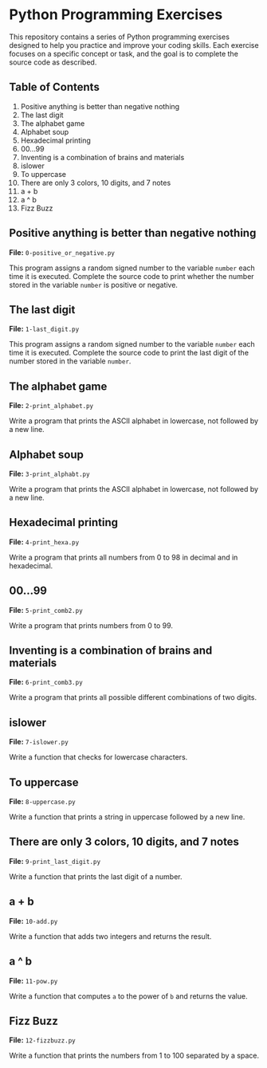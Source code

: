 # Python Programming Exercises

This repository contains a series of Python programming exercises designed to help you practice and improve your coding skills. Each exercise focuses on a specific concept or task, and the goal is to complete the source code as described.

## Table of Contents

1. Positive anything is better than negative nothing
2. The last digit
3. The alphabet game
4. Alphabet soup
5. Hexadecimal printing
6. 00...99
7. Inventing is a combination of brains and materials
8. islower
9. To uppercase
10. There are only 3 colors, 10 digits, and 7 notes
11. a + b
12. a ^ b
13. Fizz Buzz

## Positive anything is better than negative nothing

**File:** `0-positive_or_negative.py`

This program assigns a random signed number to the variable `number` each time it is executed. Complete the source code to print whether the number stored in the variable `number` is positive or negative.

## The last digit

**File:** `1-last_digit.py`

This program assigns a random signed number to the variable `number` each time it is executed. Complete the source code to print the last digit of the number stored in the variable `number`.

## The alphabet game

**File:** `2-print_alphabet.py`

Write a program that prints the ASCII alphabet in lowercase, not followed by a new line.

## Alphabet soup

**File:** `3-print_alphabt.py`

Write a program that prints the ASCII alphabet in lowercase, not followed by a new line.

## Hexadecimal printing

**File:** `4-print_hexa.py`

Write a program that prints all numbers from 0 to 98 in decimal and in hexadecimal.

## 00...99

**File:** `5-print_comb2.py`

Write a program that prints numbers from 0 to 99.

## Inventing is a combination of brains and materials

**File:** `6-print_comb3.py`

Write a program that prints all possible different combinations of two digits.

## islower

**File:** `7-islower.py`

Write a function that checks for lowercase characters.

## To uppercase

**File:** `8-uppercase.py`

Write a function that prints a string in uppercase followed by a new line.

## There are only 3 colors, 10 digits, and 7 notes

**File:** `9-print_last_digit.py`

Write a function that prints the last digit of a number.

## a + b

**File:** `10-add.py`

Write a function that adds two integers and returns the result.

## a ^ b

**File:** `11-pow.py`

Write a function that computes `a` to the power of `b` and returns the value.

## Fizz Buzz

**File:** `12-fizzbuzz.py`

Write a function that prints the numbers from 1 to 100 separated by a space.
